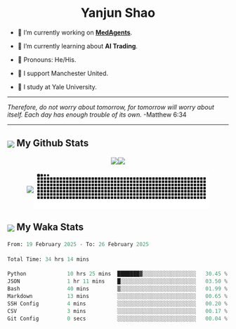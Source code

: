 

<h1 align="center">Yanjun Shao</h1>

- 🐒 I’m currently working on **[MedAgents](https://github.com/gersteinlab/MedAgents)**.

- 🦧 I’m currently learning about **AI Trading**.

- 🦍 Pronouns: He/His.

- 👹 I support Manchester United.

- 🐶 I study at Yale University.

---

<i> Therefore, do not worry about tomorrow, for tomorrow will worry about itself. Each day has enough trouble of its own. </i> -Matthew 6:34

---

<h2><img src="https://emojis.slackmojis.com/emojis/images/1579216111/7550/pikachu_wave.gif?1579216111" align="center" width="28" /> My Github Stats</h2>

<p align="center"><img align="center" src = "https://github-readme-stats.vercel.app/api?username=super-dainiu&show_icons=true&count_private=true&theme=tokyonight&hide=issues&line_height=30" width="400px"><img align="center" src = "https://github-readme-streak-stats.herokuapp.com/?user=super-dainiu&theme=tokyonight" width="400px"></p>

<p align="center"><img align="center" width="400px" src="https://github-readme-stats.vercel.app/api/top-langs/?username=super-dainiu&layout=compact&theme=tokyonight&hide=html,tex,jupyter%20notebook"><img align="center" width="400px" src="https://github.com/super-dainiu/super-dainiu/blob/output/github-contribution-grid-snake.svg"></p>

<h2><img src="https://emojis.slackmojis.com/emojis/images/1579216111/7550/pikachu_wave.gif?1579216111" align="center" width="28" /> My Waka Stats</h2>

<!--START_SECTION:waka-->

```python
From: 19 February 2025 - To: 26 February 2025

Total Time: 34 hrs 14 mins

Python             10 hrs 25 mins  ███████▓░░░░░░░░░░░░░░░░░   30.45 %
JSON               1 hr 11 mins    █░░░░░░░░░░░░░░░░░░░░░░░░   03.50 %
Bash               40 mins         ▒░░░░░░░░░░░░░░░░░░░░░░░░   01.99 %
Markdown           13 mins         ░░░░░░░░░░░░░░░░░░░░░░░░░   00.65 %
SSH Config         4 mins          ░░░░░░░░░░░░░░░░░░░░░░░░░   00.20 %
CSV                3 mins          ░░░░░░░░░░░░░░░░░░░░░░░░░   00.17 %
Git Config         0 secs          ░░░░░░░░░░░░░░░░░░░░░░░░░   00.04 %
```

<!--END_SECTION:waka-->

